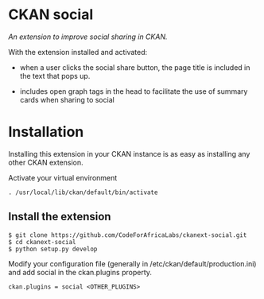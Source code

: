 # CKAN social

_An extension to improve social sharing in CKAN._

With the extension installed and activated:

- when a user clicks the social share button, the page title is included in the text that pops up.

<!-- Include with / without photo -->

- includes open graph tags in the head to facilitate the use of summary cards when sharing to social

<!-- Include with / without photo -->


# Installation

Installing this extension in your CKAN instance is as easy as installing any other CKAN extension.

Activate your virtual environment

`. /usr/local/lib/ckan/default/bin/activate`


## Install the extension

```commandline
$ git clone https://github.com/CodeForAfricaLabs/ckanext-social.git
$ cd ckanext-social
$ python setup.py develop
```

Modify your configuration file (generally in /etc/ckan/default/production.ini) and add social in the ckan.plugins property.

`ckan.plugins = social <OTHER_PLUGINS>`
